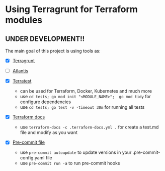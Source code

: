 # Using Terragrunt for Terraform modules

## UNDER DEVELOPMENT!!

The main goal of this project is using tools as:

- [x] [Terragrunt](https://terragrunt.gruntwork.io/)
- [ ] [Atlantis](https://www.runatlantis.io/)
- [x] [Terratest](https://terratest.gruntwork.io/)
  - can be used for Terraform, Docker, Kubernetes and much more
  - use ```cd tests; go mod init "<MODULE_NAME>";  go mod tidy``` for configure dependencies
  - use ```cd tests; go test -v -timeout 30m``` for running all tests

- [x] [Terraform docs](https://terraform-docs.io/)
  - use ```terraform-docs -c .terraform-docs.yml .``` for create a test.md file and modify as you want

- [x] [Pre-commit file](https://pre-commit.com/)
  - use ```pre-commit autoupdate``` to update versions in your .pre-commit-config.yaml file
  - use ```pre-commit run -a``` to run pre-commit hooks
